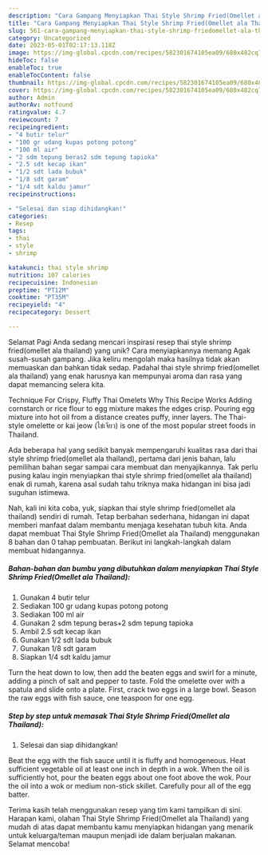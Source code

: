 ```yaml
---
description: "Cara Gampang Menyiapkan Thai Style Shrimp Fried(Omellet ala Thailand) yang Lezat, Enak"
title: "Cara Gampang Menyiapkan Thai Style Shrimp Fried(Omellet ala Thailand) yang Lezat, Enak"
slug: 561-cara-gampang-menyiapkan-thai-style-shrimp-friedomellet-ala-thailand-yang-lezat-enak
category: Uncategorized
date: 2023-05-01T02:17:13.118Z
image: https://img-global.cpcdn.com/recipes/582301674105ea09/680x482cq70/thai-style-shrimp-friedomellet-ala-thailand-foto-resep-utama.jpg
hideToc: false
enableToc: true
enableTocContent: false
thumbnail: https://img-global.cpcdn.com/recipes/582301674105ea09/680x482cq70/thai-style-shrimp-friedomellet-ala-thailand-foto-resep-utama.jpg
cover: https://img-global.cpcdn.com/recipes/582301674105ea09/680x482cq70/thai-style-shrimp-friedomellet-ala-thailand-foto-resep-utama.jpg
author: Admin
authorAv: notfound
ratingvalue: 4.7
reviewcount: 7
recipeingredient:
- "4 butir telur"
- "100 gr udang kupas potong potong"
- "100 ml air"
- "2 sdm tepung beras2 sdm tepung tapioka"
- "2.5 sdt kecap ikan"
- "1/2 sdt lada bubuk"
- "1/8 sdt garam"
- "1/4 sdt kaldu jamur"
recipeinstructions:

- "Selesai dan siap dihidangkan!"
categories:
- Resep
tags:
- thai
- style
- shrimp

katakunci: thai style shrimp 
nutrition: 107 calories
recipecuisine: Indonesian
preptime: "PT12M"
cooktime: "PT35M"
recipeyield: "4"
recipecategory: Dessert

---
```



Selamat Pagi Anda sedang mencari inspirasi resep thai style shrimp fried(omellet ala thailand) yang unik? Cara menyiapkannya memang Agak susah-susah gampang. Jika keliru mengolah maka hasilnya tidak akan memuaskan dan bahkan tidak sedap. Padahal thai style shrimp fried(omellet ala thailand) yang enak harusnya kan mempunyai aroma dan rasa yang dapat memancing selera kita.


Technique For Crispy, Fluffy Thai Omelets Why This Recipe Works Adding cornstarch or rice flour to egg mixture makes the edges crisp. Pouring egg mixture into hot oil from a distance creates puffy, inner layers. The Thai-style omelette or kai jeow (ไข่เจียว) is one of the most popular street foods in Thailand.

Ada beberapa hal yang sedikit banyak mempengaruhi kualitas rasa dari thai style shrimp fried(omellet ala thailand), pertama dari jenis bahan, lalu pemilihan bahan segar sampai cara membuat dan menyajikannya. Tak perlu pusing kalau ingin menyiapkan thai style shrimp fried(omellet ala thailand) enak di rumah, karena asal sudah tahu triknya maka hidangan ini bisa jadi suguhan istimewa.


Nah, kali ini kita coba, yuk, siapkan thai style shrimp fried(omellet ala thailand) sendiri di rumah. Tetap berbahan sederhana, hidangan ini dapat memberi manfaat dalam membantu menjaga kesehatan tubuh kita. Anda dapat membuat Thai Style Shrimp Fried(Omellet ala Thailand) menggunakan 8 bahan dan 0 tahap pembuatan. Berikut ini langkah-langkah dalam membuat hidangannya.

<!--inarticleads1-->

##### Bahan-bahan dan bumbu yang dibutuhkan dalam menyiapkan Thai Style Shrimp Fried(Omellet ala Thailand):

1. Gunakan 4 butir telur
1. Sediakan 100 gr udang kupas potong potong
1. Sediakan 100 ml air
1. Gunakan 2 sdm tepung beras+2 sdm tepung tapioka
1. Ambil 2.5 sdt kecap ikan
1. Gunakan 1/2 sdt lada bubuk
1. Gunakan 1/8 sdt garam
1. Siapkan 1/4 sdt kaldu jamur


Turn the heat down to low, then add the beaten eggs and swirl for a minute, adding a pinch of salt and pepper to taste. Fold the omelette over with a spatula and slide onto a plate. First, crack two eggs in a large bowl. Season the raw eggs with fish sauce, one teaspoon for one egg. 

<!--inarticleads2-->

##### Step by step untuk memasak Thai Style Shrimp Fried(Omellet ala Thailand):


1. Selesai dan siap dihidangkan!

Beat the egg with the fish sauce until it is fluffy and homogeneous. Heat sufficient vegetable oil at least one inch in depth in a wok. When the oil is sufficiently hot, pour the beaten eggs about one foot above the wok. Pour the oil into a wok or medium non-stick skillet. Carefully pour all of the egg batter. 

Terima kasih telah menggunakan resep yang tim kami tampilkan di sini. Harapan kami, olahan Thai Style Shrimp Fried(Omellet ala Thailand) yang mudah di atas dapat membantu kamu menyiapkan hidangan yang menarik untuk keluarga/teman maupun menjadi ide dalam berjualan makanan. Selamat mencoba!
